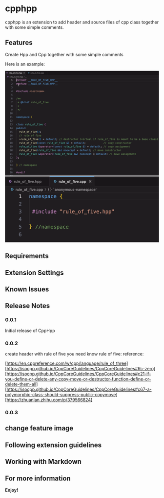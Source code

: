 # cpphpp

cpphpp is an extension to add header and source files of cpp class together with some simple comments.

## Features

Create Hpp and Cpp together with some simple comments

Here is an example:

![feature1](./assets/feature/feature1.png)
![feature2](./assets/feature/feature2.png)


## Requirements



## Extension Settings


## Known Issues


## Release Notes

### 0.0.1

Initial release of CppHpp

### 0.0.2

create header with rule of five
you need know rule of five:
reference:

[https://en.cppreference.com/w/cpp/language/rule_of_three]
[https://isocpp.github.io/CppCoreGuidelines/CppCoreGuidelines#Rc-zero]
[https://isocpp.github.io/CppCoreGuidelines/CppCoreGuidelines#c21-if-you-define-or-delete-any-copy-move-or-destructor-function-define-or-delete-them-all]
[https://isocpp.github.io/CppCoreGuidelines/CppCoreGuidelines#c67-a-polymorphic-class-should-suppress-public-copymove]
[https://zhuanlan.zhihu.com/p/379566824]

### 0.0.3

change feature image
---

## Following extension guidelines


## Working with Markdown


## For more information

**Enjoy!**
